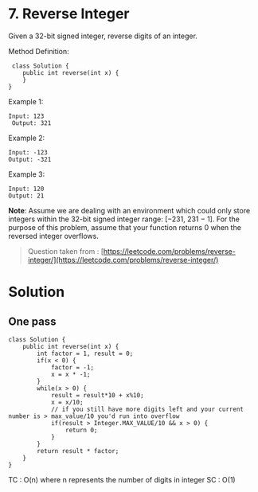 # 7. Reverse Integer


Given a 32-bit signed integer, reverse digits of an integer.

Method Definition:

     class Solution {
        public int reverse(int x) {   
        }
    }


Example 1:  

    Input: 123
     Output: 321

Example 2:  

    Input: -123 
    Output: -321 

Example 3:  

    Input: 120 
    Output: 21 

**Note**: 
Assume we are dealing with an environment which could only store integers within the 32-bit signed integer range: [−231,  231 − 1]. For the purpose of this problem, assume that your function returns 0 when the reversed integer overflows.

> Question taken from :
> [https://leetcode.com/problems/reverse-integer/](https://leetcode.com/problems/reverse-integer/)

# Solution
## One pass
```
class Solution {
    public int reverse(int x) {
        int factor = 1, result = 0;
        if(x < 0) {
            factor = -1;
            x = x * -1;
        }
        while(x > 0) {
            result = result*10 + x%10;
            x = x/10;
            // if you still have more digits left and your current number is > max_value/10 you'd run into overflow
            if(result > Integer.MAX_VALUE/10 && x > 0) {
                return 0;
            }
        }
        return result * factor;
    }
}
```
TC : O(n) where n represents the number of digits in integer
SC : O(1)
